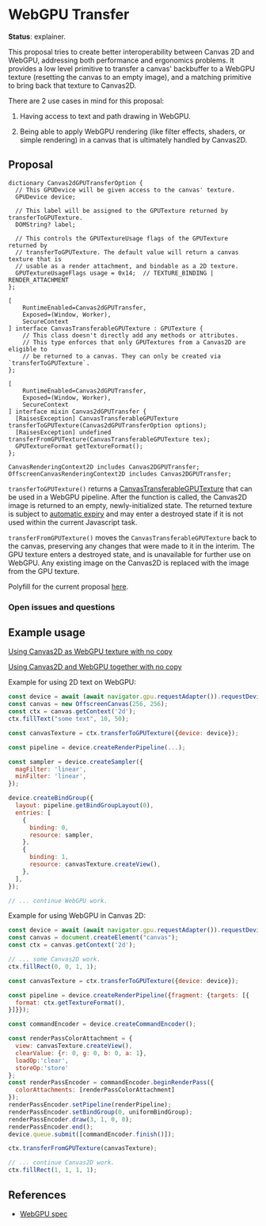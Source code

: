WebGPU Transfer
=======
**Status**: explainer.

This proposal tries to create better interoperability between Canvas 2D and WebGPU, addressing both performance and ergonomics problems. It provides a low level primitive to transfer a canvas' backbuffer to a WebGPU texture (resetting the canvas to an empty image), and a matching primitive to bring back that texture to Canvas2D.

There are 2 use cases in mind for this proposal:

1. Having access to text and path drawing in WebGPU.

2. Being able to apply WebGPU rendering (like filter effects, shaders, or simple rendering) in a canvas that is ultimately handled by Canvas2D.


Proposal
--------

```webidl
dictionary Canvas2dGPUTransferOption {
  // This GPUDevice will be given access to the canvas' texture.
  GPUDevice device;

  // This label will be assigned to the GPUTexture returned by transferToGPUTexture.
  DOMString? label;

  // This controls the GPUTextureUsage flags of the GPUTexture returned by
  // transferToGPUTexture. The default value will return a canvas texture that is
  // usable as a render attachment, and bindable as a 2D texture.
  GPUTextureUsageFlags usage = 0x14;  // TEXTURE_BINDING | RENDER_ATTACHMENT
};

[
    RuntimeEnabled=Canvas2dGPUTransfer,
    Exposed=(Window, Worker),
    SecureContext
] interface CanvasTransferableGPUTexture : GPUTexture {
    // This class doesn't directly add any methods or attributes.
    // This type enforces that only GPUTextures from a Canvas2D are eligible to
    // be returned to a canvas. They can only be created via `transferToGPUTexture`.
};

[
    RuntimeEnabled=Canvas2dGPUTransfer,
    Exposed=(Window, Worker),
    SecureContext
] interface mixin Canvas2dGPUTransfer {
  [RaisesException] CanvasTransferableGPUTexture transferToGPUTexture(Canvas2dGPUTransferOption options);
  [RaisesException] undefined transferFromGPUTexture(CanvasTransferableGPUTexture tex);
  GPUTextureFormat getTextureFormat();
};

CanvasRenderingContext2D includes Canvas2DGPUTransfer;
OffscreenCanvasRenderingContext2D includes Canvas2DGPUTransfer;
```

`transferToGPUTexture()` returns a [CanvasTransferableGPUTexture](https://gpuweb.github.io/gpuweb/#gputexture) that can be used in a WebGPU pipeline. After the function is called, the Canvas2D image is returned to an empty, newly-initialized state. The returned texture is subject to [automatic expiry](https://www.w3.org/TR/webgpu/#automatic-expiry-task-source) and may enter a destroyed state if it is not used within the current Javascript task.

`transferFromGPUTexture()` moves the `CanvasTransferableGPUTexture` back to the canvas, preserving any changes that were made to it in the interim. The GPU texture enters a destroyed state, and is unavailable for further use on WebGPU. Any existing image on the Canvas2D is replaced with the image from the GPU texture.

Polyfill for the current proposal [here](../webgpu/webgpu-polyfill.js).

### Open issues and questions


Example usage
-------------

[Using Canvas2D as WebGPU texture with no copy](../webgpu/interop-demo.html)

[Using Canvas2D and WebGPU together with no copy](../webgpu/interop-demo-2.html)

Example for using 2D text on WebGPU:

```js
const device = await (await navigator.gpu.requestAdapter()).requestDevice();
const canvas = new OffscreenCanvas(256, 256);
const ctx = canvas.getContext('2d');
ctx.fillText("some text", 10, 50);

const canvasTexture = ctx.transferToGPUTexture({device: device});

const pipeline = device.createRenderPipeline(...);

const sampler = device.createSampler({
  magFilter: 'linear',
  minFilter: 'linear',
});

device.createBindGroup({
  layout: pipeline.getBindGroupLayout(0),
  entries: [
    {
      binding: 0,
      resource: sampler,
    },
    {
      binding: 1,
      resource: canvasTexture.createView(),
    },
  ],
});

// ... continue WebGPU work.
```

Example for using WebGPU in Canvas 2D:

```js
const device = await (await navigator.gpu.requestAdapter()).requestDevice();
const canvas = document.createElement("canvas");
const ctx = canvas.getContext('2d');

// ... some Canvas2D work.
ctx.fillRect(0, 0, 1, 1);

const canvasTexture = ctx.transferToGPUTexture({device: device});

const pipeline = device.createRenderPipeline({fragment: {targets: [{
  format: ctx.getTextureFormat(),
}]}});

const commandEncoder = device.createCommandEncoder();

const renderPassColorAttachment = {
  view: canvasTexture.createView(),
  clearValue: {r: 0, g: 0, b: 0, a: 1},
  loadOp:'clear',
  storeOp:'store'
};
const renderPassEncoder = commandEncoder.beginRenderPass({
  colorAttachments: [renderPassColorAttachment]
});
renderPassEncoder.setPipeline(renderPipeline);
renderPassEncoder.setBindGroup(0, uniformBindGroup);
renderPassEncoder.draw(3, 1, 0, 0);
renderPassEncoder.end();
device.queue.submit([commandEncoder.finish()]);

ctx.transferFromGPUTexture(canvasTexture);

// ... continue Canvas2D work.
ctx.fillRect(1, 1, 1, 1);
```

References
----------

- [WebGPU spec](https://gpuweb.github.io/gpuweb)
